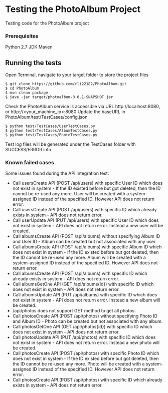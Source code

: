 # Testing the PhotoAlbum Project

Testing code for the PhotoAlbum project

### Prerequisites

Python 2.7
JDK
Maven

## Running the tests

Open Terminal, navigate to your target folder to store the project files
```
$ git clone https://github.com/rli22182/PhotoAlbum.git
$ cd PhotoAlbum
$ mvn clean package
$ java -jar target/photoalbum-0.0.1-SNAPSHOT.jar
```
Check the PhotoAlbum service is accessible via URL http://localhost:8080, or http://<your_machine_ip>:8080
Update the baseURL in PhotoAlbum/test/TestCases/config.json
```
$ python test/TestCases/UserTestCases.py
$ python test/TestCases/AlbumTestCases.py
$ python test/TestCases/PhotoTestCases.py
```
Test log files will be generated under the TestCases folder with SUCCESS/ERROR info

### Known failed cases

Some issues found during the API integration test:

* Call usersCreate API (POST /api/users) with specific User ID which does not exist in system - If the ID existed before but got deleted, then the ID cannot be re-used any more. User will be created with a system-assigned ID instead of the specified ID. However API does not return error.
* Call usersCreate API (POST /api/users) with specific ID which already exists in system - API does not return error.
* Call userUpdate API (PUT /api/users) with specific User ID which does not exist in system - API does not return error. Instead a new user will be created.
* Call albumsCreate API (POST /api/albums) without specifying Album ID and User ID - Album can be created but not associated with any user.
* Call albumsCreate API (POST /api/albums) with specific Album ID which does not exist in system - If the ID existed before but got deleted, then the ID cannot be re-used any more. Album will be created with a system-assigned ID instead of the specified ID. However API does not return error.
* Call albumsCreate API (POST /api/albums) with specific ID which already exists in system - API does not return error.
* Call albumsGetOne API (GET /api/albums{id}) with specific ID which does not exist in system - API does not return error.
* Call albumsUpdate API (PUT /api/albums) with specific ID which does not exist in system - API does not return error. Instead a new album will be created.
* /api/photos does not support GET method to get all photos.
* Call photosCreate API (POST /api/photos) without specifying Photo ID and Album ID - Photo can be created but not associated with any album.
* Call photosGetOne API (GET /api/photos{id}) with specific ID which does not exist in system - API does not return error.
* Call photosUpdate API (PUT /api/photos) with specific ID which does not exist in system - API does not return error. Instead a new photo will be created.
* Call photosCreate API (POST /api/photos) with specific Photo ID which does not exist in system - If the ID existed before but got deleted, then the ID cannot be re-used any more. Photo will be created with a system-assigned ID instead of the specified ID. However API does not return error.
* Call photosCreate API (POST /api/photos) with specific ID which already exists in system - API does not return error.
